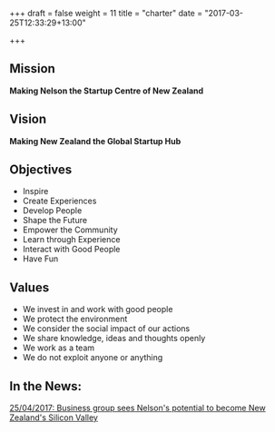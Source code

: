 +++
draft = false
weight = 11
title = "charter"
date = "2017-03-25T12:33:29+13:00"

+++

## Mission
**Making Nelson the Startup Centre of New Zealand**

## Vision 
**Making New Zealand the Global Startup Hub**

## Objectives

* Inspire
* Create Experiences
* Develop People
* Shape the Future
* Empower the Community
* Learn through Experience
* Interact with Good People
* Have Fun

## Values

* We invest in and work with good people
* We protect the environment
* We consider the social impact of our actions
* We share knowledge, ideas and thoughts openly
* We work as a team
* We do not exploit anyone or anything

## In the News:

[25/04/2017: Business group sees Nelson's potential to become New Zealand's Silicon Valley](http://www.stuff.co.nz/business/better-business/91875661/business-group-sees-nelsons-potential-to-become-new-zealands-silicon-valley)
